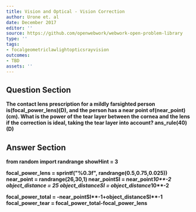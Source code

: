 ```yaml
---
title: Vision and Optical - Vision Correction
author: Urone et. al
date: December 2017
editor: ''
source: https://github.com/openwebwork/webwork-open-problem-library
type: ''
tags:
- focalgeometriclawlightopticsrayvision
outcomes:
- TBD
assets: ''
---
```


## Question Section 

<b>
The contact lens prescription for a mildly farsighted person is(focal_power_lens)(D), and the person has a near point of(near_point)(cm). What is the power of the tear layer between the cornea and the lens if the correction is ideal, taking the tear layer into account?
ans_rule(40)(D)



## Answer Section

from random import randrange
showHint = 3

focal_power_lens = sprintf("%0.3f", randrange(0.5,0.75,0.025))
near_point  = randrange(26,30,1)
near_pointSI = near_point*10**-2
object_distance = 25
object_distanceSI = object_distance*10**-2

focal_power_total = -near_pointSI**-1+object_distanceSI**-1
focal_power_tear = focal_power_total-focal_power_lens